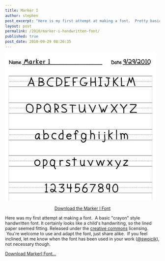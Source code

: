 ```yaml
---
title: Marker I
author: stephen
post_excerpt: "Here is my first attempt at making a font.  Pretty basic handwritten font. Certainly looks like a child's handwriting, so the lined paper seemed fitting. Released under the creative commons licensing.  You're welcome to use and adapt the font, just share alike.  If you feel inclined, let me know when the font has been used in your work, not necessary though."
layout: post
permalink: /2010/marker-i-handwritten-font/
published: true
post_date: 2010-09-29 08:26:35
---
```

![Marker I Font](/assets/img/Marker-1-Font.jpg)

<p style="text-align: center;"><a href="https://gumroad.com/l/Marker1" target="_blank" rel="noopener noreferrer">Download the Marker I Font</a></p>
<p>Here was my first attempt at making a font.  A basic "crayon" style handwritten font. It certainly looks like a child's handwriting, so the lined paper seemed fitting. Released under the <a href="http://creativecommons.org/licenses/by-sa/3.0/" target="_blank" rel="noopener noreferrer">creative commons</a> licensing.  You're welcome to use and adapt the font, just share alike.  If you feel inclined, let me know when the font has been used in your work (<a href="https://twitter.com/swoicik" target="_blank" rel="noopener noreferrer">@swoicik</a>), not necessary though.</p>

<script src="https://gumroad.com/js/gumroad-embed.js"></script>
<div class="gumroad-product-embed" data-gumroad-product-id="Marker1"><a href="https://gumroad.com/l/Marker1">Download MarkerI Font...</a></div>
